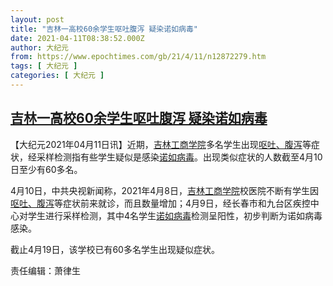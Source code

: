 ```yaml
---
layout: post
title: "吉林一高校60余学生呕吐腹泻 疑染诺如病毒"
date: 2021-04-11T08:38:52.000Z
author: 大纪元
from: https://www.epochtimes.com/gb/21/4/11/n12872279.htm
tags: [ 大纪元 ]
categories: [ 大纪元 ]
---
```

<!--1618130332000-->
[吉林一高校60余学生呕吐腹泻 疑染诺如病毒](https://www.epochtimes.com/gb/21/4/11/n12872279.htm)
------

<div>
<p>【大纪元2021年04月11日讯】近期，<a href="https://www.epochtimes.com/gb/tag/%E5%90%89%E6%9E%97%E5%B7%A5%E5%95%86%E5%AD%A6%E9%99%A2.html">吉林工商学院</a>多名学生出现<a href="https://www.epochtimes.com/gb/tag/%E5%91%95%E5%90%90%E3%80%81%E8%85%B9%E6%B3%BB.html">呕吐、腹泻</a>等症状，经采样检测指有些学生疑似是感染<a href="https://www.epochtimes.com/gb/tag/%E8%AF%BA%E5%A6%82%E7%97%85%E6%AF%92.html">诺如病毒</a>。出现类似症状的人数截至4月10日至少有60多名。</p><p>4月10日，中共央视新闻称，2021年4月8日，<a href="https://www.epochtimes.com/gb/tag/%E5%90%89%E6%9E%97%E5%B7%A5%E5%95%86%E5%AD%A6%E9%99%A2.html">吉林工商学院</a>校医院不断有学生因<a href="https://www.epochtimes.com/gb/tag/%E5%91%95%E5%90%90%E3%80%81%E8%85%B9%E6%B3%BB.html">呕吐、腹泻</a>等症状前来就诊，而且数量增加；4月9日，经长春市和九台区疾控中心对学生进行采样检测，其中4名学生<a href="https://www.epochtimes.com/gb/tag/%E8%AF%BA%E5%A6%82%E7%97%85%E6%AF%92.html">诺如病毒</a>检测呈阳性，初步判断为诺如病毒感染。</p><p>截止4月19日，该学校已有60多名学生出现疑似症状。</p><p>责任编辑：萧律生</p>
</div>
